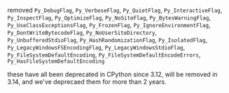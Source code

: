 removed `Py_DebugFlag`, `Py_VerboseFlag`, `Py_QuietFlag`, `Py_InteractiveFlag`, `Py_InspectFlag`, `Py_OptimizeFlag`, `Py_NoSiteFlag`, `Py_BytesWarningFlag`, `Py_UseClassExceptionsFlag`, `Py_FrozenFlag`, `Py_IgnoreEnvironmentFlag`, `Py_DontWriteBytecodeFlag`, `Py_NoUserSiteDirectory`, `Py_UnbufferedStdioFlag`, `Py_HashRandomizationFlag`, `Py_IsolatedFlag`, `Py_LegacyWindowsFSEncodingFlag`, `Py_LegacyWindowsStdioFlag`, `Py_FileSystemDefaultEncoding`, `Py_FileSystemDefaultEncodeErrors`, `Py_HasFileSystemDefaultEncoding`

these have all been deprecated in CPython since 3.12, will be removed in 3.14, and we've deprecaed them for more than 2 years.
